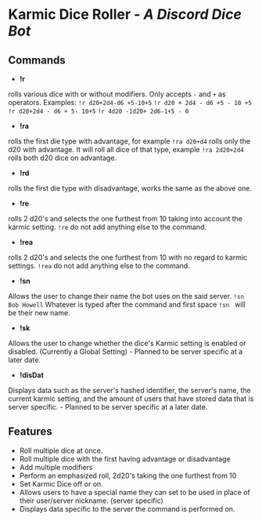 # Karmic Dice Roller - _A Discord Dice Bot_

## Commands

- **!r**<br>

rolls various dice with or without modifiers. Only accepts `-` and `+` as operators.
Examples:
`!r d20+2d4-d6 +5-10+5`
`!r d20 + 2d4 - d6 +5 - 10 +5`
`!r d20+2d4 - d6 + 5- 10+5`
`!r 4d20 -1d20+ 2d6-1+5 - 0`
- **!ra**<br>

rolls the first die type with advantage, for example `!ra d20+d4` rolls only the d20 with advantage.
It will roll all dice of that type, example `!ra 2d20+2d4` rolls both d20 dice on advantage.
- **!rd**<br>

rolls the first die type with disadvantage, works the same as the above one.
- **!re**<br>

rolls 2 d20's and selects the one furthest from 10 taking into account the karmic setting. `!re` do not add anything else to the command.
- **!rea**<br>

rolls 2 d20's and selects the one furthest from 10 with no regard to karmic settings. `!rea` do not add anything else to the command.
- **!sn**<br>

Allows the user to change their name the bot uses on the said server. `!sn Bob Howell`
Whatever is typed after the command and first space `!sn ` will be their new name.
- **!sk**<br>

Allows the user to change whether the dice's Karmic setting is enabled or disabled. (Currently a Global Setting)
    - Planned to be server specific at a later date.
- **!disDat**<br>

Displays data such as the server's hashed identifier, the server's name, the current karmic setting,
and the amount of users that have stored data that is server specific.
    - Planned to be server specific at a later date.


## Features

- Roll multiple dice at once.
- Roll multiple dice with the first having advantage or disadvantage
- Add multiple modifiers
- Perform an emphasized roll, 2d20's taking the one furthest from 10
- Set Karmic Dice off or on.
- Allows users to have a special name they can set to be used in place of their user/server nickname. (server specific)
- Displays data specific to the server the command is performed on.


